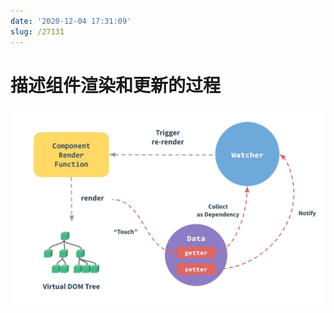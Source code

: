```yaml
---
date: '2020-12-04 17:31:09'
slug: /27131
---
```


# 描述组件渲染和更新的过程

![](./images/3061191963.webp)
 
 
 
 
 
 
 
 
 
 
 
 
 
 
 
 
 
 
 
 
 
 
 
 
 
